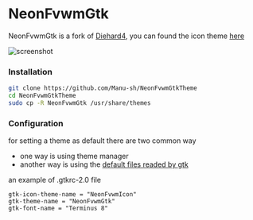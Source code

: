 # NeonFvwmGtk

NeonFvwmGtk is a fork of [Diehard4](https://github.com/tacojones/Diehard4),
you can found the icon theme [here](https://github.com/Manu-sh/NeonFvwmIconTheme)

![screenshot](https://anonimag.es/i/22_02_2017-155501_xorg902fa.png)

### Installation
```bash
git clone https://github.com/Manu-sh/NeonFvwmGtkTheme
cd NeonFvwmGtkTheme
sudo cp -R NeonFvwmGtk /usr/share/themes
```

### Configuration
for setting a theme as default there are two common way

* one way is using theme manager
* another way is using the [default files readed by gtk](https://wiki.archlinux.org/index.php/GTK%2B)

an example of .gtkrc-2.0 file

```
gtk-icon-theme-name = "NeonFvwmIcon"
gtk-theme-name = "NeonFvwmGtk"
gtk-font-name = "Terminus 8"
```
